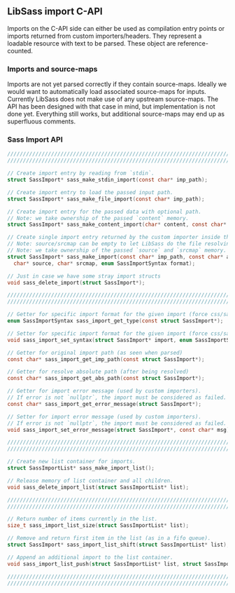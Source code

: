 
## LibSass import C-API

Imports on the C-API side can either be used as compilation entry points or
imports returned from custom importers/headers. They represent a loadable
resource with text to be parsed. These object are reference-counted.

### Imports and source-maps

Imports are not yet parsed correctly if they contain source-maps. Ideally we
would want to automatically load associated source-maps for inputs. Currently
LibSass does not make use of any upstream source-maps. The API has been designed
with that case in mind, but implementation is not done yet. Everything still
works, but additional source-maps may end up as superfluous comments.

### Sass Import API

```C
/////////////////////////////////////////////////////////////////////////
/////////////////////////////////////////////////////////////////////////

// Create import entry by reading from `stdin`.
struct SassImport* sass_make_stdin_import(const char* imp_path);

// Create import entry to load the passed input path.
struct SassImport* sass_make_file_import(const char* imp_path);

// Create import entry for the passed data with optional path.
// Note: we take ownership of the passed `content` memory.
struct SassImport* sass_make_content_import(char* content, const char* imp_path);

// Create single import entry returned by the custom importer inside the list.
// Note: source/srcmap can be empty to let LibSass do the file resolving.
// Note: we take ownership of the passed `source` and `srcmap` memory.
struct SassImport* sass_make_import(const char* imp_path, const char* abs_base,
  char* source, char* srcmap, enum SassImportSyntax format);

// Just in case we have some stray import structs
void sass_delete_import(struct SassImport*);

/////////////////////////////////////////////////////////////////////////
/////////////////////////////////////////////////////////////////////////

// Getter for specific import format for the given import (force css/sass/scss or set to auto)
enum SassImportSyntax sass_import_get_type(const struct SassImport*);

// Setter for specific import format for the given import (force css/sass/scss or set to auto)
void sass_import_set_syntax(struct SassImport* import, enum SassImportSyntax syntax);

// Getter for original import path (as seen when parsed)
const char* sass_import_get_imp_path(const struct SassImport*);

// Getter for resolve absolute path (after being resolved)
const char* sass_import_get_abs_path(const struct SassImport*);

// Getter for import error message (used by custom importers).
// If error is not `nullptr`, the import must be considered as failed.
const char* sass_import_get_error_message(struct SassImport*);

// Setter for import error message (used by custom importers).
// If error is not `nullptr`, the import must be considered as failed.
void sass_import_set_error_message(struct SassImport*, const char* msg);

/////////////////////////////////////////////////////////////////////////
/////////////////////////////////////////////////////////////////////////

// Create new list container for imports.
struct SassImportList* sass_make_import_list();

// Release memory of list container and all children.
void sass_delete_import_list(struct SassImportList* list);

/////////////////////////////////////////////////////////////////////////
/////////////////////////////////////////////////////////////////////////

// Return number of items currently in the list.
size_t sass_import_list_size(struct SassImportList* list);

// Remove and return first item in the list (as in a fifo queue).
struct SassImport* sass_import_list_shift(struct SassImportList* list);

// Append an additional import to the list container.
void sass_import_list_push(struct SassImportList* list, struct SassImport*);

/////////////////////////////////////////////////////////////////////////
/////////////////////////////////////////////////////////////////////////
```
